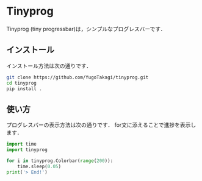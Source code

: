 # Tinyprog

Tinyprog (tiny progressbar)は，シンプルなプログレスバーです．

## インストール
インストール方法は次の通りです．
``` bash
git clone https://github.com/YugoTakagi/tinyprog.git
cd tinyprog 
pip install .
```

## 使い方
プログレスバーの表示方法は次の通りです．
for文に添えることで進捗を表示します．

``` python
import time
import tinyprog

for i in tinyprog.Colorbar(range(200)):
    time.sleep(0.05)
print('> End!')
```
